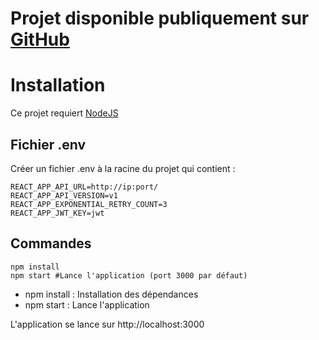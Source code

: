 # Projet disponible publiquement sur [GitHub](https://github.com/ThibBer/smartcity_backoffice)

# Installation
Ce projet requiert [NodeJS](https://nodejs.org/en/)

## Fichier .env
Créer un fichier .env à la racine du projet qui contient :
```dotenv
REACT_APP_API_URL=http://ip:port/
REACT_APP_API_VERSION=v1
REACT_APP_EXPONENTIAL_RETRY_COUNT=3
REACT_APP_JWT_KEY=jwt
```

## Commandes
```
npm install
npm start #Lance l'application (port 3000 par défaut)
```

- npm install : Installation des dépendances
- npm start : Lance l'application

L'application se lance sur http://localhost:3000